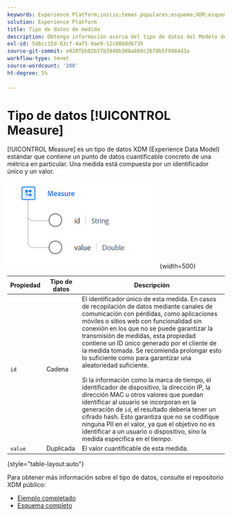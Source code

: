```yaml
---
keywords: Experience Platform;inicio;temas populares;esquema;XDM;esquemas;esquemas;medida;tipo de datos;tipo de datos;tipo de datos;
solution: Experience Platform
title: Tipo de datos de medida
description: Obtenga información acerca del tipo de datos del Modelo de datos de experiencia de medida (XDM).
exl-id: 5d6cc15d-63cf-4af5-9ae9-12c886dd6735
source-git-commit: e028fbb82b37b3940b308a860c26f8b5f9884d3a
workflow-type: tm+mt
source-wordcount: '208'
ht-degree: 5%

---
```


# Tipo de datos [!UICONTROL Measure]

[!UICONTROL Measure] es un tipo de datos XDM (Experience Data Model) estándar que contiene un punto de datos cuantificable concreto de una métrica en particular. Una medida está compuesta por un identificador único y un valor.

![imagen de medida](../images/data-types/measure.PNG){width=500}

| Propiedad | Tipo de datos | Descripción |
| --- | --- | --- |
| `id` | Cadena | El identificador único de esta medida. En casos de recopilación de datos mediante canales de comunicación con pérdidas, como aplicaciones móviles o sitios web con funcionalidad sin conexión en los que no se puede garantizar la transmisión de medidas, esta propiedad contiene un ID único generado por el cliente de la medida tomada. Se recomienda prolongar esto lo suficiente como para garantizar una aleatoriedad suficiente. <br><br> Si la información como la marca de tiempo, el identificador de dispositivo, la dirección IP, la dirección MAC u otros valores que puedan identificar al usuario se incorporan en la generación de `id`, el resultado debería tener un cifrado hash. Esto garantiza que no se codifique ninguna PII en el valor, ya que el objetivo no es identificar a un usuario o dispositivo, sino la medida específica en el tiempo. |
| `value` | Duplicada | El valor cuantificable de esta medida. |

{style="table-layout:auto"}

Para obtener más información sobre el tipo de datos, consulte el repositorio XDM público:

* [Ejemplo completado](https://github.com/adobe/xdm/blob/master/components/datatypes/data/measure.example.1.json)
* [Esquema completo](https://github.com/adobe/xdm/blob/master/components/datatypes/data/measure.schema.json)
